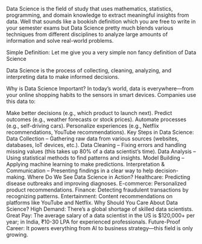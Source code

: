  Data Science is the field of study that uses mathematics, statistics, programming, and domain knowledge to extract meaningful insights from data. Well that sounds like a bookish definition which you are free to write in your semester exams but Data Science pretty much blends various techniques from different disciplines to analyze large amounts of information and solve real-world problems.

Simple Definition:
Let me give you a very simple non fancy definition of Data Science

Data Science is the process of collecting, cleaning, analyzing, and interpreting data to make informed decisions.

Why is Data Science Important?
In today’s world, data is everywhere—from your online shopping habits to the sensors in smart devices. Companies use this data to:

Make better decisions (e.g., which product to launch next).
Predict outcomes (e.g., weather forecasts or stock prices).
Automate processes (e.g., self-driving cars).
Personalize experiences (e.g., Netflix recommendations, YouTube recommendations).
Key Steps in Data Science:
Data Collection – Gathering raw data from various sources (websites, databases, IoT devices, etc.).
Data Cleaning – Fixing errors and handling missing values (this takes up 80% of a data scientist’s time).
Data Analysis – Using statistical methods to find patterns and insights.
Model Building – Applying machine learning to make predictions.
Interpretation & Communication – Presenting findings in a clear way to help decision-making.
Where Do We See Data Science in Action?
Healthcare: Predicting disease outbreaks and improving diagnoses.
E-commerce: Personalized product recommendations.
Finance: Detecting fraudulent transactions by recognizing patterns.
Entertainment: Content recommendations on platforms like YouTube and Netflix.
Why Should You Care About Data Science?
High Demand: There’s a global shortage of skilled data scientists.
Great Pay: The average salary of a data scientist in the US is $120,000+ per year; in India, ₹10-30 LPA for experienced professionals.
Future-Proof Career: It powers everything from AI to business strategy—this field is only growing.
